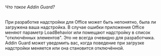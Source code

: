 ###### Что такое Addin Guard?
При разработке надстройки для Office может быть непонятно, была ли загружена ваша надстройка. В случае ошибки приложения Office меняют параметр LoadBehavior или помещают надстройку в список "отключённых элементов". Это не всегда очевидно для разработчика. Addin Guard может уведомить вас, когда поведение при загрузке надстройки меняется или она становится отключённой.